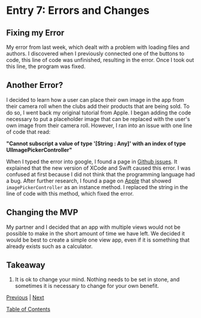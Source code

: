 # Entry 7: Errors and Changes

## Fixing my Error

My error from last week, which dealt with a problem with loading files and authors. I discovered when I previously connected one of the buttons to code, this line of code was unfinished, resulting in the error. Once I took out this line, the program was fixed.

## Another Error?

I decided to learn how a user can place their own image in the app from their camera roll when the clubs add their products that are being sold. To do so, I went back my original tutorial from Apple. I began adding the code necessary to put a placeholder image that can be replaced with the user's own image from their camera roll. However, I ran into an issue with one line of code that read:

**"Cannot subscript a value of type '[String : Any]' with an index of type UIImagePickerController"**

When I typed the error into google, I found a page in [Github issues](https://github.com/danielgindi/Charts/issues/2777). It explained that the new version of XCode and Swift caused this error. I was confused at first because I did not think that the programming language had a bug. After further research, I found a page on [Apple](https://developer.apple.com/documentation/uikit/uiimagepickercontrollerdelegate/1619126-imagepickercontroller) that showed `imagePickerController` as an instance method. I replaced the string in the line of code with this method, which fixed the error.

## Changing the MVP

My partner and I decided that an app with multiple views would not be possible to make in the short amount of time we have left. We decided it would be best to create a simple one view app, even if it is something that already exists such as a calculator.

## Takeaway
1. It is ok to change your mind. Nothing needs to be set in stone, and sometimes it is necessary to change for your own benefit.

[Previous](entry06-week6.md) | [Next](entry08-week8.md)

[Table of Contents](../README.md)